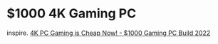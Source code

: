 # $1000 4K Gaming PC
inspire. [4K PC Gaming is Cheap Now! - $1000 Gaming PC Build 2022](https://youtu.be/QNakbNjdrjk)
